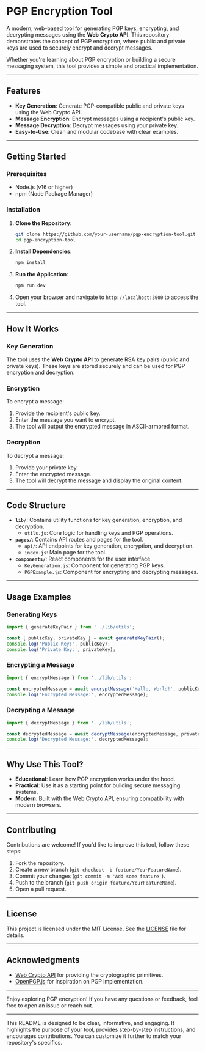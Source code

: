 # PGP Encryption Tool

A modern, web-based tool for generating PGP keys, encrypting, and decrypting messages using the **Web Crypto API**. This repository demonstrates the concept of PGP encryption, where public and private keys are used to securely encrypt and decrypt messages.

Whether you're learning about PGP encryption or building a secure messaging system, this tool provides a simple and practical implementation.

---

## Features

- **Key Generation**: Generate PGP-compatible public and private keys using the Web Crypto API.
- **Message Encryption**: Encrypt messages using a recipient's public key.
- **Message Decryption**: Decrypt messages using your private key.
- **Easy-to-Use**: Clean and modular codebase with clear examples.

---

## Getting Started

### Prerequisites

- Node.js (v16 or higher)
- npm (Node Package Manager)

### Installation

1. **Clone the Repository**:
   ```bash
   git clone https://github.com/your-username/pgp-encryption-tool.git
   cd pgp-encryption-tool
   ```

2. **Install Dependencies**:
   ```bash
   npm install
   ```

3. **Run the Application**:
   ```bash
   npm run dev
   ```

4. Open your browser and navigate to `http://localhost:3000` to access the tool.

---

## How It Works

### Key Generation
The tool uses the **Web Crypto API** to generate RSA key pairs (public and private keys). These keys are stored securely and can be used for PGP encryption and decryption.

### Encryption
To encrypt a message:
1. Provide the recipient's public key.
2. Enter the message you want to encrypt.
3. The tool will output the encrypted message in ASCII-armored format.

### Decryption
To decrypt a message:
1. Provide your private key.
2. Enter the encrypted message.
3. The tool will decrypt the message and display the original content.

---

## Code Structure

- **`lib/`**: Contains utility functions for key generation, encryption, and decryption.
  - `utils.js`: Core logic for handling keys and PGP operations.
- **`pages/`**: Contains API routes and pages for the tool.
  - `api/`: API endpoints for key generation, encryption, and decryption.
  - `index.js`: Main page for the tool.
- **`components/`**: React components for the user interface.
  - `KeyGeneration.js`: Component for generating PGP keys.
  - `PGPExample.js`: Component for encrypting and decrypting messages.

---

## Usage Examples

### Generating Keys
```javascript
import { generateKeyPair } from '../lib/utils';

const { publicKey, privateKey } = await generateKeyPair();
console.log('Public Key:', publicKey);
console.log('Private Key:', privateKey);
```

### Encrypting a Message
```javascript
import { encryptMessage } from '../lib/utils';

const encryptedMessage = await encryptMessage('Hello, World!', publicKey);
console.log('Encrypted Message:', encryptedMessage);
```

### Decrypting a Message
```javascript
import { decryptMessage } from '../lib/utils';

const decryptedMessage = await decryptMessage(encryptedMessage, privateKey);
console.log('Decrypted Message:', decryptedMessage);
```

---

## Why Use This Tool?

- **Educational**: Learn how PGP encryption works under the hood.
- **Practical**: Use it as a starting point for building secure messaging systems.
- **Modern**: Built with the Web Crypto API, ensuring compatibility with modern browsers.

---

## Contributing

Contributions are welcome! If you'd like to improve this tool, follow these steps:

1. Fork the repository.
2. Create a new branch (`git checkout -b feature/YourFeatureName`).
3. Commit your changes (`git commit -m 'Add some feature'`).
4. Push to the branch (`git push origin feature/YourFeatureName`).
5. Open a pull request.

---

## License

This project is licensed under the MIT License. See the [LICENSE](LICENSE) file for details.

---

## Acknowledgments

- [Web Crypto API](https://developer.mozilla.org/en-US/docs/Web/API/Web_Crypto_API) for providing the cryptographic primitives.
- [OpenPGP.js](https://openpgpjs.org/) for inspiration on PGP implementation.

---

Enjoy exploring PGP encryption! If you have any questions or feedback, feel free to open an issue or reach out.

---

This README is designed to be clear, informative, and engaging. It highlights the purpose of your tool, provides step-by-step instructions, and encourages contributions. You can customize it further to match your repository's specifics.
